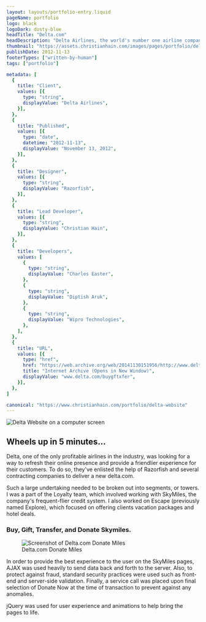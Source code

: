 ```yaml
---
layout: layouts/portfolio-entry.liquid
pageName: portfolio
logo: black
logoDark: dusty-blue
headTitle: "Delta.com"
headDescription: "Delta Airlines, the world's number one airline company, took on the task of rebuilding their website from the ground up. Their site is now built upon an HTML 5 backbone and uses the latest in Javascript and Ajax to offer a fresh new user experience."
thumbnail: "https://assets.christianhain.com/images/pages/portfolio/delta-website/deltathumbnail20130422.webp"
publishDate: 2012-11-13
footerTypes: ["written-by-human"]
tags: ["portfolio"]

metadata: [
  {
    title: "Client",
    values: [{
      type: "string",
      displayValue: "Delta Airlines",
    }],
  },
  {
    title: "Published",
    values: [{
      type: "date",
      datetime: "2012-11-13",
      displayValue: "November 13, 2012",
    }],
  },
  {
    title: "Designer",
    values: [{
      type: "string",
      displayValue: "Razorfish",
    }],
  },
  {
    title: "Lead Developer",
    values: [{
      type: "string",
      displayValue: "Christian Hain",
    }],
  },
  {
    title: "Developers",
    values: [
      {
        type: "string",
        displayValue: "Charles Easter",
      },
      {
        type: "string",
        displayValue: "Diptish Aruk",
      },
      {
        type: "string",
        displayValue: "Wipro Technologies",
      },
    ],
  },
  {
    title: "URL",
    values: [{
      type: "href",
      href: "https://web.archive.org/web/20141130151956/http://www.delta.com/buygftxfer/",
      title: "Internet Archive (Opens in New Window)",
      displayValue: "www.delta.com/buygftxfer",
    }],
  },
]

canonical: "https://www.christianhain.com/portfolio/delta-website"
---
```


![Delta Website on a computer screen](https://assets.christianhain.com/images/pages/portfolio/delta-website/delta20121114.png)

## Wheels up in 5 minutes...

Delta, one of the only profitable airlines in the industry, was looking for a
way to refresh their online presence and provide a friendlier experience for
their customers. To do so, they've enlisted the help of Razorfish and several
contracting companies to deliver a new delta.com.

Such a large undertaking needed to be broken out into segments, or towers. I was
a part of the Loyalty team, which involved working with SkyMiles, the company's
frequent-flier credit system. I also worked on Escape (previously named
Explore), which focused on offering clients vacation packages and hotel deals.

### Buy, Gift, Transfer, and Donate Skymiles.

<figure data-theme="polaroid">
  <img 
    alt="Screenshot of Delta.com Donate Miles" 
    src="https://assets.christianhain.com/images/pages/portfolio/delta-website/delta_donatemiles20130412.jpg"
  >
  <figcaption>Delta.com Donate Miles</figcaption>
</figure>

In order to provide the best experience to the user on the SkyMiles pages, AJAX
was used heavily to send data back and forth to the server. Also, to protect
against fraud, standard security practices were used such as front-end and
server-side validation. Finally, a service call was placed upon final selection
of Donate Now at the time of transaction to prevent against any anomalies.

jQuery was used for user experience and animations to help bring the pages to
life.
